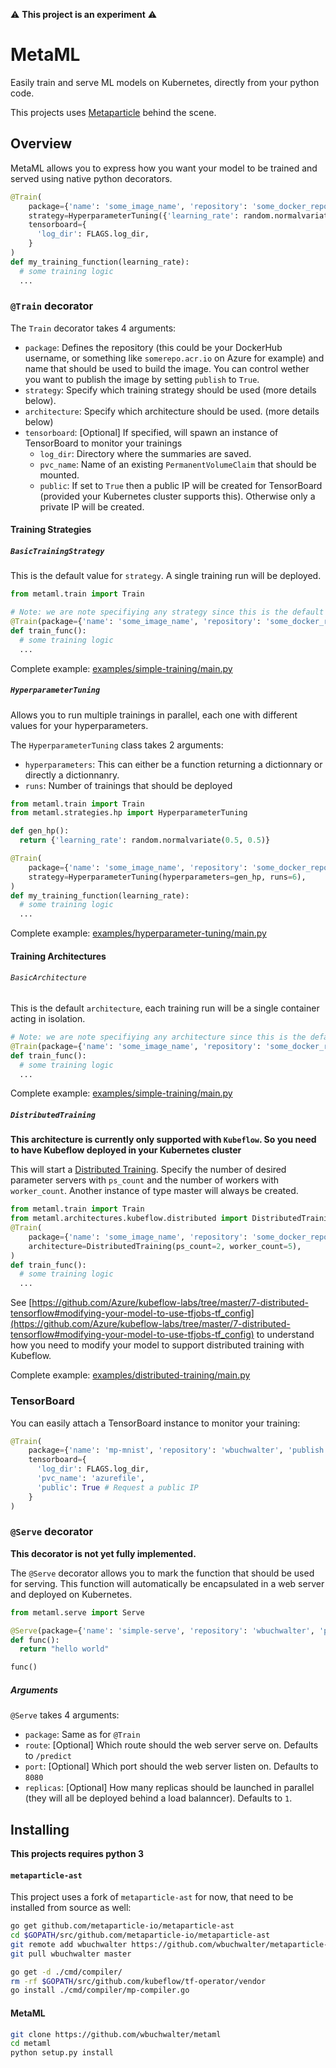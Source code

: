 :warning:  **This project is an experiment** :warning:

# MetaML

Easily train and serve ML models on Kubernetes, directly from your python code.  

This projects uses [Metaparticle](http://metaparticle.io/) behind the scene.

## Overview

MetaML allows you to express how you want your model to be trained and served using native python decorators.  

```python
@Train(
    package={'name': 'some_image_name', 'repository': 'some_docker_repo', 'publish': True},
    strategy=HyperparameterTuning({'learning_rate': random.normalvariate(0.5, 0.5)}, parallelism=3),
    tensorboard={
      'log_dir': FLAGS.log_dir,
    }
)
def my_training_function(learning_rate):
  # some training logic
  ...
```

### `@Train` decorator

The `Train` decorator takes 4 arguments:

* `package`: Defines the repository (this could be your DockerHub username, or something like `somerepo.acr.io` on Azure for example) and name that should be used to build the image. You can control wether you want to publish the image by setting `publish` to `True`.
* `strategy`: Specify which training strategy should be used (more details below).
* `architecture`: Specify which architecture should be used. (more details below)
* `tensorboard`: [Optional] If specified, will spawn an instance of TensorBoard to monitor your trainings
  * `log_dir`: Directory where the summaries are saved.
  * `pvc_name`: Name of an existing `PermanentVolumeClaim` that should be mounted.
  * `public`: If set to `True` then a public IP will be created for TensorBoard (provided your Kubernetes cluster supports this). Otherwise only a private IP will be created.

#### Training Strategies

##### `BasicTrainingStrategy`

This is the default value for `strategy`. A single training run will be deployed. 

```python
from metaml.train import Train

# Note: we are note specifiying any strategy since this is the default value
@Train(package={'name': 'some_image_name', 'repository': 'some_docker_repo', 'publish': True})
def train_func():
  # some training logic
  ...
```

Complete example: [examples/simple-training/main.py](./examples/simple-training/main.py)


##### `HyperparameterTuning`
Allows you to run multiple trainings in parallel, each one with different values for your hyperparameters.

The `HyperparameterTuning` class takes 2 arguments:
* `hyperparameters`: This can either be a function returning a dictionnary or directly a dictionnanry.
* `runs`: Number of trainings that should be deployed

```python
from metaml.train import Train
from metaml.strategies.hp import HyperparameterTuning

def gen_hp():
  return {'learning_rate': random.normalvariate(0.5, 0.5)}

@Train(
    package={'name': 'some_image_name', 'repository': 'some_docker_repo', 'publish': True},
    strategy=HyperparameterTuning(hyperparameters=gen_hp, runs=6),
)
def my_training_function(learning_rate):
  # some training logic
  ...
```

Complete example: [examples/hyperparameter-tuning/main.py](./examples/hyperparameter-tuning/main.py)


#### Training Architectures

###### `BasicArchitecture`

This is the default `architecture`, each training run will be a single container acting in isolation.

```python
# Note: we are note specifiying any architecture since this is the default value
@Train(package={'name': 'some_image_name', 'repository': 'some_docker_repo', 'publish': True})
def train_func():
  # some training logic
  ...
```

Complete example: [examples/simple-training/main.py](./examples/simple-training/main.py)


##### `DistributedTraining`

**This architecture is currently only supported with `Kubeflow`. So you need to have Kubeflow deployed in your Kubernetes cluster**

This will start a [Distributed Training](https://www.tensorflow.org/deploy/distributed). 
Specify the number of desired parameter servers with `ps_count` and the number of workers with `worker_count`.
Another instance of type master will always be created.

```python
from metaml.train import Train
from metaml.architectures.kubeflow.distributed import DistributedTraining
@Train(
    package={'name': 'some_image_name', 'repository': 'some_docker_repo', 'publish': True},
    architecture=DistributedTraining(ps_count=2, worker_count=5),
)
def train_func():
  # some training logic
  ...
```

See [https://github.com/Azure/kubeflow-labs/tree/master/7-distributed-tensorflow#modifying-your-model-to-use-tfjobs-tf_config](https://github.com/Azure/kubeflow-labs/tree/master/7-distributed-tensorflow#modifying-your-model-to-use-tfjobs-tf_config) to understand how you need to modify your model to support distributed training with Kubeflow.

Complete example: [examples/distributed-training/main.py](./examples/distributed-training/main.py)

### TensorBoard

You can easily attach a TensorBoard instance to monitor your training:

```python
@Train(
    package={'name': 'mp-mnist', 'repository': 'wbuchwalter', 'publish': True},
    tensorboard={
      'log_dir': FLAGS.log_dir,
      'pvc_name': 'azurefile',
      'public': True # Request a public IP
    }
)
```

### `@Serve` decorator

**This decorator is not yet fully implemented.**

The `@Serve` decorator allows you to mark the function that should be used for serving.
This function will automatically be encapsulated in a web server and deployed on Kubernetes.

```python
from metaml.serve import Serve

@Serve(package={'name': 'simple-serve', 'repository': 'wbuchwalter', 'publish': True})
def func():
  return "hello world"

func()
```

##### Arguments
`@Serve` takes 4 arguments:
* `package`: Same as for `@Train`
* `route`: [Optional] Which route should the web server serve on. Defaults to `/predict`
* `port`: [Optional] Which port should the web server listen on. Defaults to `8080`
* `replicas`: [Optional] How many replicas should be launched in parallel (they will all be deployed behind a load balanncer). Defaults to `1`.

## Installing

**This projects requires python 3**

#### `metaparticle-ast`

This project uses a fork of `metaparticle-ast` for now, that need to be installed from source as well:

```bash
go get github.com/metaparticle-io/metaparticle-ast
cd $GOPATH/src/github.com/metaparticle-io/metaparticle-ast
git remote add wbuchwalter https://github.com/wbuchwalter/metaparticle-ast
git pull wbuchwalter master

go get -d ./cmd/compiler/
rm -rf $GOPATH/src/github.com/kubeflow/tf-operator/vendor
go install ./cmd/compiler/mp-compiler.go
```

#### MetaML

```bash
git clone https://github.com/wbuchwalter/metaml
cd metaml
python setup.py install
```
